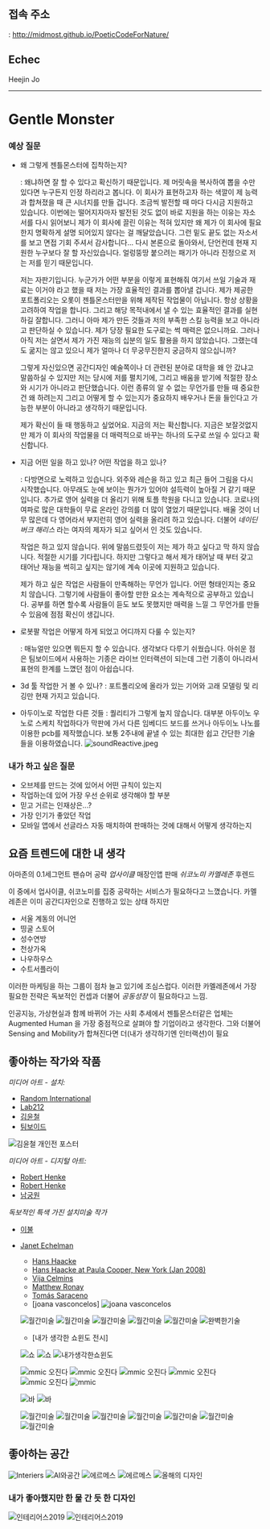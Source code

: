 ## 접속 주소
 : <http://midmost.github.io/PoeticCodeForNature/>

## Echec
Heejin Jo

---------

# Gentle Monster

### 예상 질문

- 왜 그렇게 젠틀몬스터에 집착하는지?

  : 왜냐하면 잘 할 수 있다고 확신하기 때문입니다.
    제 머릿속을 복사하여 뽑을 수만 있다면 누구든지 인정 하리라고 봅니다.
    이 회사가 표현하고자 하는 색깔이 제 능력과 합쳐졌을 때 큰 시너지를 만들 겁니다.
    조금씩 발전할 때 마다 다시금 지원하고 있습니다. 이번에는 떨어지자마자 발전된 것도 없이
    바로 지원을 하는 이유는 자소서를 다시 읽어보니 제가 이 회사에 끌린 이유는 적혀 있지만
    왜 제가 이 회사에 필요한지 명확하게 설명 되어있지 않다는 걸 깨달았습니다.
    그런 밑도 끝도 없는 자소서를 보고 면접 기회 주셔서 감사합니다...
    다시 본론으로 돌아와서, 단언컨데 현재 지원한 누구보다 잘 할 자신있습니다.
    얼렁뚱땅 붙으려는 패기가 아니라 진정으로 저는 저를 믿기 때문입니다.

    저는 자판기입니다.
    누군가가 어떤 부분을 이렇게 표현해줘 여기서 쓰일 기술과 재료는 이거야
    라고 했을 때 저는 가장 효율적인 결과를 뽑아낼 겁니다.
    제가 제공한 포트폴리오는 오롯이 젠틀몬스터만을 위해 제작된 작업물이 아닙니다.
    항상 상황을 고려하여 작업을 합니다. 그리고 해당 목적내에서 낼 수 있는
    효율적인 결과를 실현하길 잘합니다. 그러니 아마 제가 만든 것들과 저의 부족한 스킬 능력을 보고
    아니라고 판단하실 수 있습니다. 제가 당장 필요한 도구로는 썩 매력은 없으니까요.
    그러나 아직 저는 살면서 제가 가진 재능의 십분의 일도 활용을 하지 않았습니다.
    그랬는데도 굶지는 않고 있으니 제가 얼마나 더 무궁무진한지 궁금하지 않으십니까?  

    그렇게 자신있으면 공간디자인 예술쪽이나 더 관련된 분야로 대학을 왜 안 갔냐고 말씀하실 수 있지만
    저는 당시에 저를 펼치기에, 그리고 배움을 받기에 적절한 장소와 시기가
    아니라고 판단했습니다. 이런 종류의 알 수 없는 무언가를 만들 때 중요한 건
    왜 하려는지 그리고 어떻게 할 수 있는지가 중요하지
    배우거나 돈을 들인다고 가능한 부분이 아니라고 생각하기 때문입니다.

    제가 확신이 들 때 행동하고 싶었어요. 지금의 저는 확신합니다.
    지금은 보잘것없지만 제가 이 회사의 작업물을 더 매력적으로 바꾸는 하나의 도구로 쓰일 수 있다고
    확신합니다.




- 지금 어떤 일을 하고 있나? 어떤 작업을 하고 있나?

  : 다방면으로 노력하고 있습니다. 외주와 레슨을 하고 있고 최근 들어 그림을 다시 시작했습니다.
    아무래도 눈에 보이는 뭔가가 있어야 설득력이 높아질 거 같기 때문입니다.
    추가로 영어 실력을 더 올리기 위해 토플 학원을 다니고 있습니다.
    코로나의 여파로 많은 대학들이 무료 온라인 강의를 더 많이 열었기 때문입니다.
    배울 것이 너무 많은데 다 영어라서 부지런히 영어 실력을 올리려 하고 있습니다.
    더불어 _네이딘 버크 해리스_ 라는 여자의 제자가 되고 싶어서 인 것도 있습니다.

    작업은 하고 있지 않습니다. 위에 말씀드렸듯이 저는 제가 하고 싶다고 막 하지 않습니다.
    적절한 시기를 기다립니다. 하지만 그렇다고 해서 제가 태어날 때 부터 갖고
    태어난 재능을 썩히고 싶지는 않기에 계속 이곳에 지원하고 있습니다.

    제가 하고 싶은 작업은 사람들이 만족해하는 무언가 입니다.
    어떤 형태인지는 중요치 않습니다.
    그렇기에 사람들이 좋아할 만한 요소는 계속적으로 공부하고 있습니다.
    공부를 하면 할수록 사람들이 듣도 보도 못했지만 매력을 느낄
    그 무언가를 만들 수 있음에 점점 확신이 생깁니다.

- 로봇팔 작업은 어떻게 하게 되었고 어디까지 다룰 수 있는지?

  : 매뉴얼만 있으면 뭐든지 할 수 있습니다. 생각보다 다루기 쉬웠습니다.
    아쉬운 점은 팀보이드에서 사용하는 기종은 라이브 인터랙션이 되는데 그런 기종이 아니라서 표현의 한계를
    느꼈던 점이 아쉽습니다.

- 3d 툴 작업한 거 볼 수 있나?
  : 포트폴리오에 올라가 있는 기어와 고래 모델링 및 리깅만 현재 가지고 있습니다.

- 아두이노로 작업한 다른 것들
  : 퀄리티가 그렇게 높지 않습니다. 대부분 아두이노 우노로 스케치 작업하다가 막판에 가서 다른 임베디드 보드를
    쓰거나 아두이노 나노를 이용한 pcb를 제작했습니다. 보통 2주내에 끝낼 수 있는
    최대한 쉽고 간단한 기술들을 이용하였습니다.
    ![soundReactive.jpeg](soundReactive.jpeg)


### 내가 하고 싶은 질문

- 오브제를 만드는 것에 있어서 어떤 규칙이 있는지
- 작업하는데 있어 가장 우선 순위로 생각해야 할 부분
- 믿고 거르는 인재상은...?
- 가장 인기가 좋았던 작업
- 모바일 앱에서 선글라스 자동 매치하여 판매하는 것에 대해서 어떻게 생각하는지


## 요즘 트렌드에 대한 내 생각
 아마존의 0.1세그먼트
 팬슈머 공략
 _업사이클_
 매장인앱 판매
 _쉬코노미_
 _카멜레존_
 후렌드

이 중에서 업사이클, 쉬코노미를 집중 공략하는 서비스가 필요하다고 느꼈습니다.
카멜레존은 이미 공간디자인으로 진행하고 있는 상태 하지만

* 서울 계동의 어니언
* 띵굴 스토어
* 성수연방
* 천상가옥
* 나우하우스
* 수트서플라이

이러한 마케팅을 하는 그룹이 점차 늘고 있기에 조심스럽다.
이러한 카멜레존에서 가장 필요한 전략은 독보적인 컨셉과 더불어 _공동성장_ 이 필요하다고 느낌.

인공지능, 가상현실과 함께 바뀌어 가는 사회 추세에서 젠틀몬스터같은 업체는
Augmented Human 을 가장 중점적으로 살펴야 할 기업이라고 생각한다. 그와 더불어
Sensing and Mobility가 합쳐진다면 더(내가 생각하기엔 인터랙션)이 필요

## 좋아하는 작가와 작품
 _미디어 아트 - 설치:_
* [Random International](https://vimeo.com/376351028)
* [Lab212](https://lab212.org/oeuvres/2:art/17/Portee)
* [김윤철](https://youtu.be/geypSqyGZ0Y)
* [팀보이드]()  

![김윤철 개인전 포스터](/kim.jpg)


 _미디어 아트 - 디지털 아트:_

 * [Robert Henke](https://youtu.be/zMHb5ft_P6Q)
 * [Robert Henke](https://youtu.be/WrVsj3xN3E4)  
 * [남궁원](https://youtu.be/JvH0ukNCYeo)

 _독보적인 특색 가진 설치미술 작가_

 * [이불](https://youtu.be/WhyeyI3fKY8)
 * [Janet Echelman](https://youtu.be/l3rIW9nJw3Y)
    * [Hans Haacke](https://youtu.be/tOmesd5aHIk)
    * [Hans Haacke at Paula Cooper, New York (Jan 2008)](https://youtu.be/ffpvKOm2WIE)
    * [Vija Celmins](https://www.sfmoma.org/watch/vija-celmins-saying-the-unsayable/)
    * [Matthew Ronay](https://youtu.be/CXapwtxencw)
    * [Tomás Saraceno](https://youtu.be/05rgQUFPTjc)
    * [joana vasconcelos]
    ![joana vasconcelos](/pinkHeli.jpg)



     ![월간미술](/20200629_120329.jpg)
     ![월간미술](/20200629_120336.jpg)
     ![월간미술](/20200629_120837.jpg)
     ![월간미술](/20200629_120904.jpg)
     ![월간미술](/20200629_121046.jpg)
     ![완벽한기술](/20200629_132505.jpg)


    * [내가 생각한 쇼윈도 전시]


     ![쇼](쇼.png)
     ![쇼](쇼2.png)
     ![내가생각한쇼윈도](/20200629_133501.jpg)

     ![mmic 오진다](/20200629_133543.jpg)
     ![mmic 오진다](/20200629_133720.jpg)
     ![mmic 오진다](/20200629_133739.jpg)
     ![mmic 오진다](/20200629_133810.jpg)
     ![mmic 오진다](/20200629_133950.jpg)
     ![mmic](/20200629_133617812.jpg)



     ![바](/20200629_134025.jpg)
     ![바](/20200629_134032.jpg)  


     ![월간미술](/20200629_120904.jpg)
     ![월간미술](/20200629_121046.jpg)
     ![월간미술](/20200629_120329.jpg)
     ![월간미술](/20200629_120336.jpg)
     ![월간미술](/20200629_120837.jpg)
     ![월간미술](/20200629_120904.jpg)
     ![월간미술](/20200629_121046.jpg)

## 좋아하는 공간

![Interiers](/20200629_132315458.jpg)
![AI와공간](/20200629_132436255.jpg)
![에르메스](/20200629_133347.jpg)
![에르메스](/20200629_133351.jpg)
![올해의 디자인](/20200629_133351.jpg)

### 내가 좋아했지만 한 물 간 듯 한 디자인

![인테리어스2019](20200629_135230310.jpg)
![인테리어스2019](20200629_135241693.jpg)
